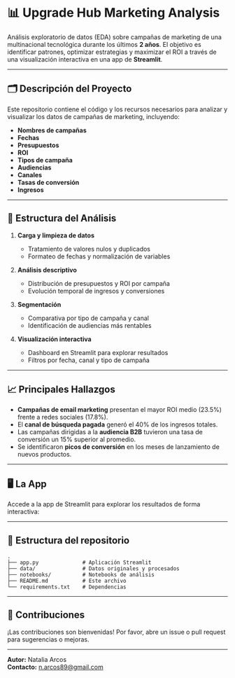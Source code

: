 # 📊 Upgrade Hub Marketing Analysis

Análisis exploratorio de datos (EDA) sobre campañas de marketing de una multinacional tecnológica durante los últimos **2 años**. El objetivo es identificar patrones, optimizar estrategias y maximizar el ROI a través de una visualización interactiva en una app de **Streamlit**.

---

## 🗂️ Descripción del Proyecto

Este repositorio contiene el código y los recursos necesarios para analizar y visualizar los datos de campañas de marketing, incluyendo:

- **Nombres de campañas**
- **Fechas**
- **Presupuestos**
- **ROI**
- **Tipos de campaña**
- **Audiencias**
- **Canales**
- **Tasas de conversión**
- **Ingresos**

---

## 🚀 Estructura del Análisis

1. **Carga y limpieza de datos**
    - Tratamiento de valores nulos y duplicados
    - Formateo de fechas y normalización de variables

2. **Análisis descriptivo**
    - Distribución de presupuestos y ROI por campaña
    - Evolución temporal de ingresos y conversiones

3. **Segmentación**
    - Comparativa por tipo de campaña y canal
    - Identificación de audiencias más rentables

4. **Visualización interactiva**
    - Dashboard en Streamlit para explorar resultados
    - Filtros por fecha, canal y tipo de campaña

---

## 📈 Principales Hallazgos

- **Campañas de email marketing** presentan el mayor ROI medio (23.5%) frente a redes sociales (17.8%).
- El **canal de búsqueda pagada** generó el 40% de los ingresos totales.
- Las campañas dirigidas a la **audiencia B2B** tuvieron una tasa de conversión un 15% superior al promedio.
- Se identificaron **picos de conversión** en los meses de lanzamiento de nuevos productos.

---

## 🖥️ La App

Accede a la app de Streamlit para explorar los resultados de forma interactiva:



---

## 📁 Estructura del repositorio

```
.
├── app.py              # Aplicación Streamlit
├── data/               # Datos originales y procesados
├── notebooks/          # Notebooks de análisis
├── README.md           # Este archivo
└── requirements.txt    # Dependencias
```

---

## 🤝 Contribuciones

¡Las contribuciones son bienvenidas! Por favor, abre un issue o pull request para sugerencias o mejoras.

---

**Autor:** Natalia Arcos  
**Contacto:** n.arcos89@gmail.com

